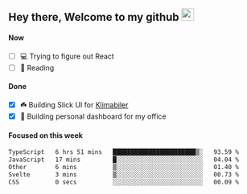## Hey there, Welcome to my github <img src="https://media.giphy.com/media/hvRJCLFzcasrR4ia7z/giphy.gif" width="25px">

#### Now
- [ ] 💻 Trying to figure out React
- [ ] 📕 Reading

#### Done
- [x] ☘️ Building Slick UI for [Klimabiler](https://klimabiler.dk)
- [x] 🚀 Building personal dashboard for my office
 
 #### Focused on this week
<!--START_SECTION:waka-->

```txt
TypeScript   6 hrs 51 mins   ███████████████████████▒░   93.59 %
JavaScript   17 mins         █░░░░░░░░░░░░░░░░░░░░░░░░   04.04 %
Other        6 mins          ▒░░░░░░░░░░░░░░░░░░░░░░░░   01.40 %
Svelte       3 mins          ▒░░░░░░░░░░░░░░░░░░░░░░░░   00.73 %
CSS          0 secs          ░░░░░░░░░░░░░░░░░░░░░░░░░   00.09 %
```

<!--END_SECTION:waka-->

